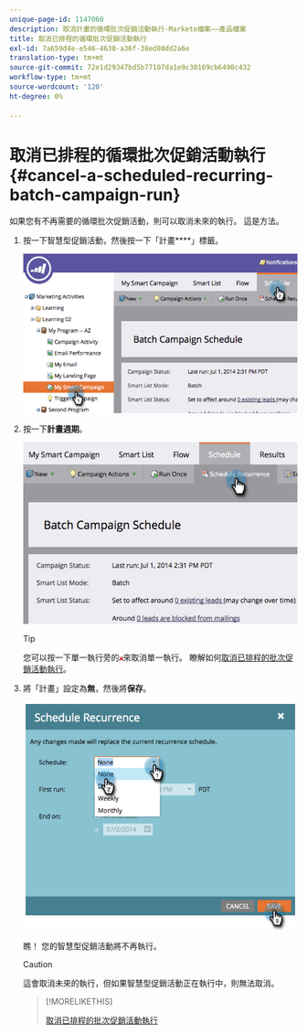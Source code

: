 ```yaml
---
unique-page-id: 1147060
description: 取消計畫的循環批次促銷活動執行-Marketo檔案——產品檔案
title: 取消已排程的循環批次促銷活動執行
exl-id: 7a659d4e-e546-4630-a36f-38ed80dd2a6e
translation-type: tm+mt
source-git-commit: 72e1d29347bd5b77107da1e9c30169cb6490c432
workflow-type: tm+mt
source-wordcount: '120'
ht-degree: 0%

---
```


# 取消已排程的循環批次促銷活動執行{#cancel-a-scheduled-recurring-batch-campaign-run}

如果您有不再需要的循環批次促銷活動，則可以取消未來的執行。 這是方法。

1. 按一下智慧型促銷活動，然後按一下「計畫&#x200B;****」標籤。

   ![](assets/image2014-9-22-16-3a44-3a51.png)

1. 按一下&#x200B;**計畫週期**。

   ![](assets/image2014-9-22-16-3a44-3a55.png)

   >[!TIP]
   >
   >您可以按一下單一執行旁的![紅色x](assets/image2014-9-22-16-3a45-3a42.png)來取消單一執行。 瞭解如何[取消已排程的批次促銷活動執行](/help/marketo/product-docs/core-marketo-concepts/smart-campaigns/using-smart-campaigns/cancel-a-scheduled-batch-campaign-run.md)。

1. 將「計畫」設定為&#x200B;**無**，然後將&#x200B;**保存**。

   ![](assets/image2014-9-22-16-3a45-3a56.png)

   瞧！ 您的智慧型促銷活動將不再執行。

   >[!CAUTION]
   >
   >這會取消未來的執行，但如果智慧型促銷活動正在執行中，則無法取消。

   >[!MORELIKETHIS]
   >
   >[取消已排程的批次促銷活動執行](/help/marketo/product-docs/core-marketo-concepts/smart-campaigns/using-smart-campaigns/cancel-a-scheduled-batch-campaign-run.md)
